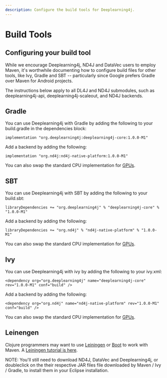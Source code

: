 ```yaml
---
description: Configure the build tools for Deeplearning4j.
---
```


# Build Tools

## Configuring your build tool

While we encourage Deeplearning4j, ND4J and DataVec users to employ Maven, it's worthwhile documenting how to configure build files for other tools, like Ivy, Gradle and SBT -- particularly since Google prefers Gradle over Maven for Android projects.

The instructions below apply to all DL4J and ND4J submodules, such as deeplearning4j-api, deeplearning4j-scaleout, and ND4J backends.

## Gradle

You can use Deeplearning4j with Gradle by adding the following to your build.gradle in the dependencies block:

```
implementation "org.deeplearning4j:deeplearning4j-core:1.0.0-M1"
```

Add a backend by adding the following:

```
implementation "org.nd4j:nd4j-native-platform:1.0.0-M1"
```

You can also swap the standard CPU implementation for [GPUs](https://app.gitbook.com/s/-LsGrpMiOeoMSFYK0VJQ-714541269/multi-project/explanation/deeplearning4j/deeplearning4j-config-gpu-cpu).

## SBT

You can use Deeplearning4j with SBT by adding the following to your build.sbt:

```
libraryDependencies += "org.deeplearning4j" % "deeplearning4j-core" % "1.0.0-M1"
```

Add a backend by adding the following:

```
libraryDependencies += "org.nd4j" % "nd4j-native-platform" % "1.0.0-M1"
```

You can also swap the standard CPU implementation for [GPUs](https://app.gitbook.com/s/-LsGrpMiOeoMSFYK0VJQ-714541269/multi-project/explanation/deeplearning4j/deeplearning4j-config-gpu-cpu).

## Ivy

You can use Deeplearning4j with ivy by adding the following to your ivy.xml:

```markup
<dependency org="org.deeplearning4j" name="deeplearning4j-core" rev="1.0.0-M1" conf="build" />
```

Add a backend by adding the following:

```markup
<dependency org="org.nd4j" name="nd4j-native-platform" rev="1.0.0-M1" conf="build" />
```

You can also swap the standard CPU implementation for [GPUs](https://app.gitbook.com/s/-LsGrpMiOeoMSFYK0VJQ-714541269/multi-project/explanation/deeplearning4j/deeplearning4j-config-gpu-cpu).

## Leinengen

Clojure programmers may want to use [Leiningen](https://github.com/technomancy/leiningen/) or [Boot](http://boot-clj.com/) to work with Maven. A [Leiningen tutorial is here](https://github.com/technomancy/leiningen/blob/master/doc/TUTORIAL.md).

NOTE: You'll still need to download ND4J, DataVec and Deeplearning4j, or doubleclick on the their respective JAR files file downloaded by Maven / Ivy / Gradle, to install them in your Eclipse installation.
